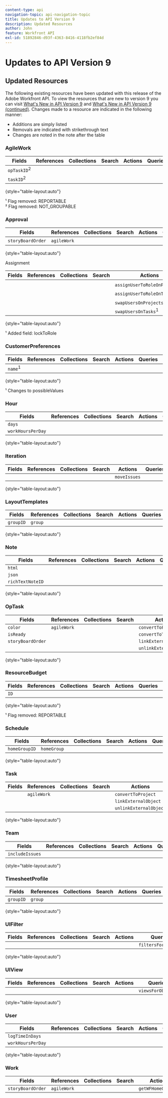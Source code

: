 ```yaml
---
content-type: api
navigation-topic: api-navigation-topic
title: Updates to API Version 9
description: Updated Resources
author: John
feature: Workfront API
exl-id: 51892846-d93f-4363-8416-4118fb2ef84d
---
```

# Updates to API Version 9

## Updated Resources

The following existing resources have been updated with this release of the Adobe Workfront API. To view the resources that are new to version 9 you can visit [What's New in API Version 9](../../wf-api/api/new-api-version-9.md) and [What's New in API Version 9 (continued)](../../wf-api/api/new-api-version-9-continue.md). Changes made to a resource are indicated in the following manner:

* Additions are simply listed
* Removals are indicated with strikethrough text
* Changes are noted in the note after the table

### AgileWork

| Fields |References |Collections |Search |Actions |Queries |Operations |
|---|---|---|---|---|---|---|
| `opTaskID`<sup>2</sup> |  |   |  |   |   |  |
| `taskID`<sup>2</sup>  |   |   |  |  |  |  |

{style="table-layout:auto"}

¹ Flag removed: REPORTABLE   
² Flag removed: NOT_GROUPABLE

### Approval

| Fields |References |Collections |Search |Actions |Queries |Operations |
|---|---|---|---|---|---|---|
| `storyBoardOrder`  | `agileWork`  |&nbsp; |&nbsp; |&nbsp; |&nbsp; |&nbsp; |

{style="table-layout:auto"}

Assignment

| Fields |References |Collections |Search |Actions |Queries |Operations |
|---|---|---|---|---|---|---|
| |   |  |  | `assignUserToRoleOnProjects`<sup>1</sup> |   |   |
|   |   |   |   | `assignUserToRoleOnTasks`<sup>1</sup>  |   |   |
|   |   |   |   | `swapUsersOnProjects`<sup>1</sup>  |   |   |
|   |   |   |   | `swapUsersOnTasks`<sup>1</sup>  |   |   |

{style="table-layout:auto"}

¹ Added field: lockToRole

### CustomerPreferences

| Fields |References |Collections |Search |Actions |Queries |Operations |
|---|---|---|---|---|---|---|
| `name`<sup>1</sup>  |&nbsp; |&nbsp; |&nbsp; |&nbsp; |&nbsp; |&nbsp; |

{style="table-layout:auto"}

¹ Changes to possibleValues

### Hour

| Fields |References |Collections |Search |Actions |Queries |Operations |
|---|---|---|---|---|---|---|
| `days`  |   |   |   |   |   |   |
| `workHoursPerDay`  |   |   |   |   |   |   |

{style="table-layout:auto"}

### Iteration

| Fields |References |Collections |Search |Actions |Queries |Operations |
|---|---|---|---|---|---|---|
|   |   |   |   | `moveIssues`  |   |   |

{style="table-layout:auto"}

### LayoutTemplates

| Fields |References |Collections |Search |Actions |Queries |Operations |
|---|---|---|---|---|---|---|
| `groupID`  | `group`  |   |   |   |   |   |

{style="table-layout:auto"}

### Note

| Fields |References |Collections |Search |Actions |Queries |Operations |
|---|---|---|---|---|---|---|
| `html`  |   |   |   |   |   |   |
| `json`  |   |   |   |   |   |   |
| `richTextNoteID`  |   |   |   |   |   |   |

{style="table-layout:auto"}

### OpTask

| Fields |References |Collections |Search |Actions |Queries |Operations |
|---|---|---|---|---|---|---|
| `color`  | `agileWork`  |   |   | `convertToProject`  |   |   |
| `isReady`  |   |   |   | `convertToTask`  |   |   |
| `storyBoardOrder`  |   |   |   | `linkExternalObject`  |   |   |
|   |   |   |   | `unlinkExternalObject`  |   |   |

{style="table-layout:auto"}

### ResourceBudget

| Fields |References |Collections |Search |Actions |Queries |Operations |
|---|---|---|---|---|---|---|
| `ID`  |   |   |   |   |   |   |

{style="table-layout:auto"}

¹ Flag removed: REPORTABLE

### Schedule

| Fields |References |Collections |Search |Actions |Queries |Operations |
|---|---|---|---|---|---|---|
| `homeGroupID`  | `homeGroup`  |   |   |   |   |   |

{style="table-layout:auto"}

### Task

| Fields |References |Collections |Search |Actions |Queries |Operations |
|---|---|---|---|---|---|---|
|   | `agileWork`  |   |   | `convertToProject`  |   |   |
|   |   |   |   | `linkExternalObject`  |   |   |
|   |   |   |   | `unlinkExternalObject`  |   |   |

{style="table-layout:auto"}

### Team

| Fields |References |Collections |Search |Actions |Queries |Operations |
|---|---|---|---|---|---|---|
| `includeIssues`  |   |   |   |   |   |   |

{style="table-layout:auto"}

### TimesheetProfile

| Fields |References |Collections |Search |Actions |Queries |Operations |
|---|---|---|---|---|---|---|
| `groupID`  | `group`  |   |   |   |   |   |

{style="table-layout:auto"}

### UIFilter

| Fields |References |Collections |Search |Actions |Queries |Operations |
|---|---|---|---|---|---|---|
|   |   |   |   |   | `filtersForObjCode`  |   |

{style="table-layout:auto"}

### UIView

| Fields |References |Collections |Search |Actions |Queries |Operations |
|---|---|---|---|---|---|---|
|   |   |   |   |   | `viewsForObjCode`  |   |

{style="table-layout:auto"}

### User

| Fields |References |Collections |Search |Actions |Queries |Operations |
|---|---|---|---|---|---|---|
| `logTimeInDays`  |   |   |   |   |   |   |
| `workHoursPerDay`  |   |   |   |   |   |   |

{style="table-layout:auto"}

### Work

| Fields |References |Collections |Search |Actions |Queries |Operations |
|---|---|---|---|---|---|---|
| `storyBoardOrder`  |  `agileWork`  |   |   | `getWFHomeObjects`  |   |   |

